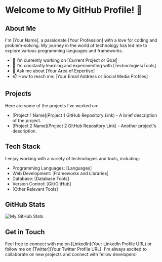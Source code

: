 # Welcome to My GitHub Profile! 👋

## About Me
I'm [Your Name], a passionate [Your Profession] with a love for coding and problem-solving. My journey in the world of technology has led me to explore various programming languages and frameworks.

- 🔭 I’m currently working on [Current Project or Goal]
- 🌱 I’m constantly learning and experimenting with [Technologies/Tools]
- 💬 Ask me about [Your Area of Expertise]
- 📫 How to reach me: [Your Email Address or Social Media Profiles]

## Projects
Here are some of the projects I've worked on:

- [Project 1 Name](Project 1 GitHub Repository Link) - A brief description of the project.
- [Project 2 Name](Project 2 GitHub Repository Link) - Another project's description.

## Tech Stack
I enjoy working with a variety of technologies and tools, including:

- Programming Languages: [Languages]
- Web Development: [Frameworks and Libraries]
- Database: [Database Tools]
- Version Control: [Git/GitHub]
- [Other Relevant Tools]

## GitHub Stats
![My GitHub Stats](https://github-readme-stats.vercel.app/api?username=YourGitHubUsername&show_icons=true&theme=dark)

## Get in Touch
Feel free to connect with me on [LinkedIn](Your LinkedIn Profile URL) or follow me on [Twitter](Your Twitter Profile URL). I'm always excited to collaborate on new projects and connect with fellow developers!

<!--
**Note:** Replace the placeholders with your actual information.
-->
